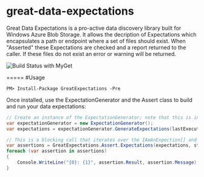 great-data-expectations
=======================

Great Data Expectations is a pro-active data discovery library built for Windows Azure Blob Storage. It allows the decription of Expectations which encapsulates a path or endpoint where a set of files should exist. When "Asserted" these Expectations are checked and a report returned to the caller. If these files do not exist an error or warning will be returned.

![Build Status with MyGet](https://www.myget.org/BuildSource/Badge/great-expectations?identifier=24e54932-fb0d-40f7-9ffc-a11aaea548f1)

=====
#Usage

```
PM> Install-Package GreatExpectations -Pre
```

Once installed, use the ExpectationGenerator and the Assert class to build and run your data expectations:

```csharp
// Create an instance of the ExpectationGenerator; note that this is instance to allow for variant implementations
var expectationGenerator = new ExpectationGenerator();
var expectations = expectationGenerator.GenerateExpectations(lastExecutionEpoch, endDateTime, dataSetPrefix, minFileExpectation, maxFileExpectation, customVariableFormat);

// This is a blocking call that iterates over the IAmAnExpection[] and returns Assertions (Results alongside Expectations)
var assertions = GreatExpectations.Assert.Expectations(expectations, storageAccount, containerName).ToArray();
foreach (var assertion in assertions)
{
    Console.WriteLine("{0}: {1}", assertion.Result, assertion.Message);
}
```

